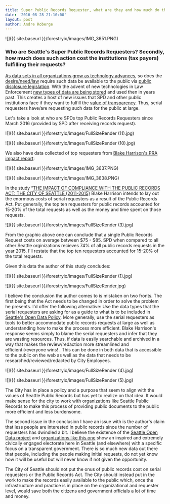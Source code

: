 ```yaml
---
title: Super Public Records Requester, what are they and how much do they cost?
date: '2016-08-28 21:10:00'
layout: post
author: Andre Roberge
---
```


![]({{ site.baseurl }}/forestryio/images/IMG_3651.PNG)

### Who are Seattle's Super Public Records Requesters? Secondly, how much does such action cost the institutions (tax payers) fulfilling their requests?  

[As data sets in all organizations grow as technology advances](http://www.vanguardngr.com/2015/01/mastering-small-data-big-data-2/), so does the [desire/need/law](http://www.seattle.gov/cityattorney/how-do-i/file-a-public-disclosure-request) require such data be available to the public via [public disclosure legislation](http://apps.leg.wa.gov/RCW/default.aspx?cite=42.56&full=true).  With the advent of new technologies in Law Enforcement [new types of data are being stored](http://www.nbcnews.com/news/us-news/new-baltimore-aerial-surveillance-program-raises-trust-issues-n638496) and used then in years past.  This creates a host of new issues that SPD and other public institutions face if they want to fulfill the [value of transparency](http://www.qog.pol.gu.se/digitalAssets/1418/1418047_2012_16_bauhr_grimes.pdf).  Thus, serial requesters have/are requesting such data for the public at large.

Let's take a look at who are SPDs top Public Records Requesters since March 2016 (provided by SPD after receiving records request).

![]({{ site.baseurl }}/forestryio/images/FullSizeRender (11).jpg)

![]({{ site.baseurl }}/forestryio/images/FullSizeRender (10).jpg)




























We also have data collected of top requesters from [Blake Harrison's PRA impact report](seattlepublicrecords.github.io/records/PRA_Impact_Study_City_of_Seattle_FINAL.pdf): 

![]({{ site.baseurl }}/forestryio/images/IMG_3637.PNG)

![]({{ site.baseurl }}/forestryio/images/IMG_3638.PNG)























In the study “[THE IMPACT OF COMPLIANCE WITH THE PUBLIC RECORDS ACT: THE CITY OF SEATTLE (2011-2015)](seattlepublicrecords.github.io/records/PRA_Impact_Study_City_of_Seattle_FINAL.pdf) Blake Harrison intends to lay out the enormous costs of serial requesters as a result of the Public Records Act. Put generally, the top ten requesters for public records accounted for 15-20% of the total requests as well as the money and time spent on those requests.  

![]({{ site.baseurl }}/forestryio/images/FullSizeRender (3).jpg)

From the graphic above one can conclude that a single Public Records Request costs on average between $75 - $85.  SPD when compared to all other Seattle orginizations recieves 74% of all public records requests in the year 2015.  I'll restate that the top ten requesters accounted for 15-20% of the total requests.

Given this data the author of this study concludes:

![]({{ site.baseurl }}/forestryio/images/FullSizeRender (1).jpg)

![]({{ site.baseurl }}/forestryio/images/FullSizeRender.jpg)

I believe the conclusion the author comes to is mistaken on two fronts.  The first being that the Act needs to be changed in order to solve the problem he presents.  I'd offer the following alternative: Use the data types that the serial requesters are asking for as a guide to what is to be included in [Seattle's Open Data Policy](http://www.seattle.gov/Documents/Departments/SeattleGovPortals/CityServices/OpenDataPolicyV1.pdf).  More generally, use the serial requesters as tools to better accommodate public records requests at large as well as understanding how to make the process more efficient.  Blake Harrison's response seems simply to blame the serial requesters and infer that they are wasting resources. Thus, if data is easily searchable and archived in a way that makes the review/redaction more streamlined and efficient→everyone wins! .  This can be done in both data that is accessible to the public on the web as well as the data that needs to be researched/reviewed/redacted by City Employees. 

![]({{ site.baseurl }}/forestryio/images/FullSizeRender (4).jpg)

![]({{ site.baseurl }}/forestryio/images/FullSizeRender (5).jpg)

The City has in place a policy and a purpose that seem to align with the values of Seattle Public Records but has yet to realize on that idea.  It would make sense for the city to work with organizations like Seattle Public Records to make this process of providing public documents to the public more efficient and less burdensome. 

The second issue in the conclusion I have an issue with is the author's claim that less people are interested in public records since the number of requesters has dwindled a bit.  I believe the existence of the [Seattle Open Data project](https://data.seattle.gov/) and [organizations like this one](https://nycopendata.socrata.com/) show an inspired and extremely civically engaged electorate here in Seattle (and elsewhere) with a specific focus on a transparent government.  There is so much new data out there that people, including the people making initial requests, do not yet know how it will be useful but will never know if not given the opportunity.  

The City of Seattle should not put the onus of public records cost on serial requesters or the Public Records Act.  The City should instead put in the work to make the records easily available to the public which, once the infrastructure and practice is in place on the organizational and requester level, would save both the citizens and government officials a lot of time and money.

